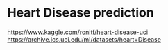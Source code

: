 # Heart Disease prediction
 https://www.kaggle.com/ronitf/heart-disease-uci
https://archive.ics.uci.edu/ml/datasets/heart+Disease
